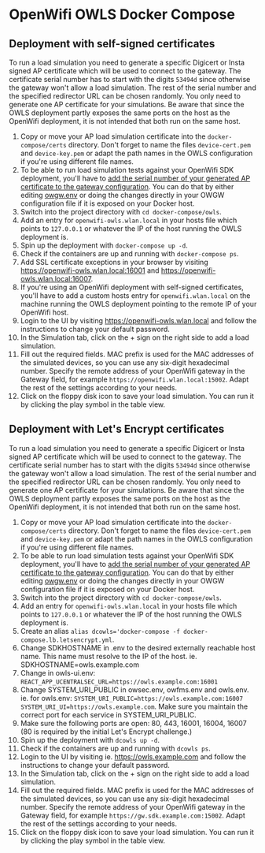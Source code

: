# OpenWifi OWLS Docker Compose
## Deployment with self-signed certificates
To run a load simulation you need to generate a specific Digicert or Insta signed AP certificate which will be used to connect to the gateway. The certificate serial number has to start with the digits `53494d` since otherwise the gateway won't allow a load simulation. The rest of the serial number and the specified redirector URL can be chosen randomly. You only need to generate one AP certificate for your simulations.
Be aware that since the OWLS deployment partly exposes the same ports on the host as the OpenWifi deployment, it is not intended that both run on the same host.
1. Copy or move your AP load simulation certificate into the `docker-compose/certs` directory. Don't forget to name the files `device-cert.pem` and `device-key.pem` or adapt the path names in the OWLS configuration if you're using different file names.
2. To be able to run load simulation tests against your OpenWifi SDK deployment, you'll have to [add the serial number of your generated AP certificate to the gateway configuration](https://github.com/Telecominfraproject/wlan-cloud-owls#prepare-your-openwifi-gateway). You can do that by either editing [owgw.env](../owgw.env) or doing the changes directly in your OWGW configuration file if it is exposed on your Docker host.
3. Switch into the project directory with `cd docker-compose/owls`.
4. Add an entry for `openwifi-owls.wlan.local` in your hosts file which points to `127.0.0.1` or whatever the IP of the host running the OWLS deployment is.
5. Spin up the deployment with `docker-compose up -d`.
6. Check if the containers are up and running with `docker-compose ps`.
7. Add SSL certificate exceptions in your browser by visiting https://openwifi-owls.wlan.local:16001 and https://openwifi-owls.wlan.local:16007.
8. If you're using an OpenWifi deployment with self-signed certificates, you'll have to add a custom hosts entry for `openwifi.wlan.local` on the machine running the OWLS deployment pointing to the remote IP of your OpenWifi host.
9. Login to the UI by visiting https://openwifi-owls.wlan.local and follow the instructions to change your default password.
10. In the Simulation tab, click on the + sign on the right side to add a load simulation.
11. Fill out the required fields. MAC prefix is used for the MAC addresses of the simulated devices, so you can use any six-digit hexadecimal number. Specify the remote address of your OpenWifi gateway in the Gateway field, for example `https://openwifi.wlan.local:15002`. Adapt the rest of the settings according to your needs.
12. Click on the floppy disk icon to save your load simulation. You can run it by clicking the play symbol in the table view.

## Deployment with Let's Encrypt certificates
To run a load simulation you need to generate a specific Digicert or Insta signed AP certificate which will be used to connect to the gateway. The certificate serial number has to start with the digits `53494d` since otherwise the gateway won't allow a load simulation. The rest of the serial number and the specified redirector URL can be chosen randomly. You only need to generate one AP certificate for your simulations.  Be aware that since the OWLS deployment partly exposes the same ports on the host as the OpenWifi deployment, it is not intended that both run on the same host.
1. Copy or move your AP load simulation certificate into the `docker-compose/certs` directory. Don't forget to name the files `device-cert.pem` and `device-key.pem` or adapt the path names in the OWLS configuration if you're using different file names.
2. To be able to run load simulation tests against your OpenWifi SDK deployment, you'll have to [add the serial number of your generated AP certificate to the gateway configuration](https://github.com/Telecominfraproject/wlan-cloud-owls#prepare-your-openwifi-gateway). You can do that by either editing [owgw.env](../owgw.env) or doing the changes directly in your OWGW configuration file if it is exposed on your Docker host.
3. Switch into the project directory with `cd docker-compose/owls`.
4. Add an entry for `openwifi-owls.wlan.local` in your hosts file which points to `127.0.0.1` or whatever the IP of the host running the OWLS deployment is.
5. Create an alias `alias dcowls='docker-compose -f docker-compose.lb.letsencrypt.yml`.
6. Change SDKHOSTNAME in .env to the desired externally reachable host name. This name must resolve to the IP of the host. ie. SDKHOSTNAME=owls.example.com
7. Change in owls-ui.env: `REACT_APP_UCENTRALSEC_URL=https://owls.example.com:16001`
8. Change SYSTEM_URI_PUBLIC in owsec.env, owfms.env and owls.env.
ie. for owls.env: `SYSTEM_URI_PUBLIC=https://owls.example.com:16007 SYSTEM_URI_UI=https://owls.example.com`. Make sure you maintain the correct port for each service in SYSTEM_URI_PUBLIC.
9. Make sure the following ports are open: 80, 443, 16001, 16004, 16007 (80 is required by the initial Let's Encrypt challenge.)
10. Spin up the deployment with `dcowls up -d`.
11. Check if the containers are up and running with `dcowls ps`.
12. Login to the UI by visiting ie. https://owls.example.com and follow the instructions to change your default password.
13. In the Simulation tab, click on the + sign on the right side to add a load simulation.
14. Fill out the required fields. MAC prefix is used for the MAC addresses of the simulated devices, so you can use any six-digit hexadecimal number. Specify the remote address of your OpenWifi gateway in the Gateway field, for example `https://gw.sdk.example.com:15002`. Adapt the rest of the settings according to your needs.
15. Click on the floppy disk icon to save your load simulation. You can run it by clicking the play symbol in the table view.
